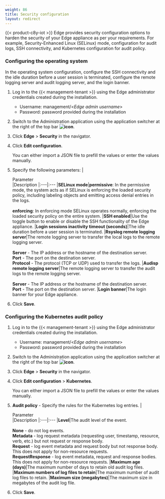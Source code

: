```yaml
---
weight: 86
title: Security configuration
layout: redirect
---
```


{{< product-c8y-iot >}} Edge provides security configuration options to harden the security of your Edge appliance as per your requirements. For example, Security-Enhanced Linux (SELinux) mode, configuration for audit logs, SSH connectivity, and Kubernetes configuration for audit policy.

### Configuring the operating system

In the operating system configuration, configure the SSH connectivity and the idle duration before a user session is terminated, configure the remote logging server and audit logging server, and the login banner.

1. Log in to the {{< management-tenant >}} using the Edge administrator credentials created during the installation.

   - Username: management/<*Edge admin username*>
   - Password: password provided during the installation
   
2. Switch to the Administration application using the application switcher at the right of the top bar **<img class="Default" src="/images/icons/switcher-icon.png" alt="icon" style="display: inline; float: none">**.

3. Click **Edge** > **Security** in the navigator.

4. Click **Edit configuration**. 

   You can either import a JSON file to prefill the values or enter the values manually.  

5. Specify the following parameters:
	|<div style="width:230px">Parameter</div>|Description
	|:---|:---
	|**SELinux mode**|**permissive**: In the permissive mode, the system acts as if SELinux is enforcing the loaded security policy, including labeling objects and emitting access denial entries in the logs.<br><br>**enforcing**: In enforcing mode SELinux operates normally, enforcing the loaded security policy on the entire system.
	|**SSH enabled**|Use the toggle button to enable or disable the SSH functionality of the Edge appliance.
	|**Login sessions inactivity timeout (seconds)**|The idle duration before a user session is terminated.
	|**Rsyslog remote logging server**|The remote logging server to transfer the local logs to the remote logging server.<br><br>**Server** - The IP address or the hostname of the destination server.<br> **Port** - The port on the destination server.<br>**Protocol** - The protocol (TCP or UDP) used to transfer the logs.
	|**Audisp remote logging server**|The remote logging server to transfer the audit logs to the remote logging server.<br><br>**Server** - The IP address or the hostname of the destination server.<br>**Port** - The port on the destination server.
	|**Login banner**|The login banner for your Edge appliance.
6. Click **Save**.

### Configuring the Kubernetes audit policy

1. Log in to the {{< management-tenant >}} using the Edge administrator credentials created during the installation.

   - Username: management/<*Edge admin username*>
   - Password: password provided during the installation

2. Switch to the Administration application using the application switcher at the right of the top bar **<img class="Default" src="/images/icons/switcher-icon.png" alt="icon" style="display: inline; float: none">**.

3. Click **Edge** > **Security** in the navigator.

4. Click **Edit configuration** > **Kubernetes**.

   You can either import a JSON file to prefill the values or enter the values manually. 

5. **Audit policy** - Specify the rules for the Kubernetes log entries. 
	|<div style="width:230px">Parameter</div>|Description
	|:---|:---
	|**Level**|The audit level of the event.<br><br>**None** - do not log events.<br>**Metadata** - log request metadata (requesting user, timestamp, resource, verb, etc.) but not request or response body.<br>**Request** - log event metadata and request body but not response body. This does not apply for non-resource requests.<br>**RequestResponse** - log event metadata, request and response bodies. This does not apply for non-resource requests.
	|**Maximum age (days)**|The maximum number of days to retain old audit log files.
	|**Maximum numbers of log files to retain**|The maximum number of audit log files to retain.
	|**Maximum size (megabytes)**|The maximum size in megabytes of the audit log file.
6. Click **Save**.